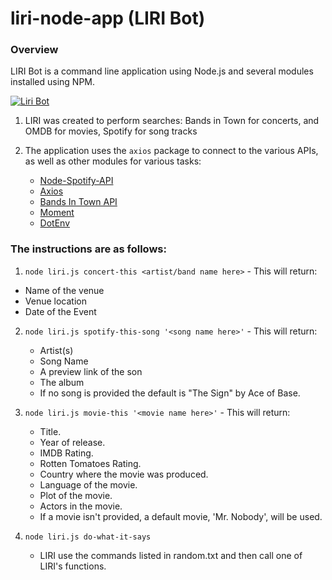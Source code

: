 # liri-node-app (LIRI Bot)

### Overview

LIRI Bot is a command line application using Node.js and several modules installed using NPM.

[![Liri Bot](http://img.youtube.com/vi/k4QeRQAnSho/0.jpg)](https://www.youtube.com/watch?v=k4QeRQAnSho)

1. LIRI was created to perform searches: Bands in Town for concerts, and OMDB for movies, Spotify for song tracks

2. The application uses the `axios` package to connect to the various APIs, as well as other modules for various tasks:

   * [Node-Spotify-API](https://www.npmjs.com/package/node-spotify-api)
   * [Axios](https://www.npmjs.com/package/axios)
   * [Bands In Town API](http://www.artists.bandsintown.com/bandsintown-api)
   * [Moment](https://www.npmjs.com/package/moment)
   * [DotEnv](https://www.npmjs.com/package/dotenv)
   
 ### The instructions are as follows:
 
 1. `node liri.js concert-this <artist/band name here>` - This will return:

   * Name of the venue
   * Venue location
   * Date of the Event

2. `node liri.js spotify-this-song '<song name here>'` - This will return:

   * Artist(s)
   * Song Name
   * A preview link of the son
   * The album
   * If no song is provided the default is "The Sign" by Ace of Base.

3. `node liri.js movie-this '<movie name here>'` - This will return:

   * Title.
   * Year of release.
   * IMDB Rating.
   * Rotten Tomatoes Rating.
   * Country where the movie was produced.
   * Language of the movie.
   * Plot of the movie.
   * Actors in the movie.
   * If a movie isn't provided, a default movie, 'Mr. Nobody', will be used.

4. `node liri.js do-what-it-says`

   * LIRI use the commands listed in random.txt and then call one of LIRI's functions.


  
